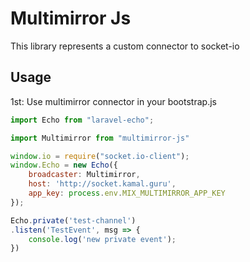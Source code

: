 # Multimirror Js

This library represents a custom connector to socket-io

## Usage

1st: Use multimirror connector in your bootstrap.js

```js
import Echo from "laravel-echo";

import Multimirror from "multimirror-js"

window.io = require("socket.io-client");
window.Echo = new Echo({
    broadcaster: Multimirror,
    host: 'http://socket.kamal.guru',
    app_key: process.env.MIX_MULTIMIRROR_APP_KEY
});
```

```js
Echo.private('test-channel')
.listen('TestEvent', msg => {
    console.log('new private event');
})
```